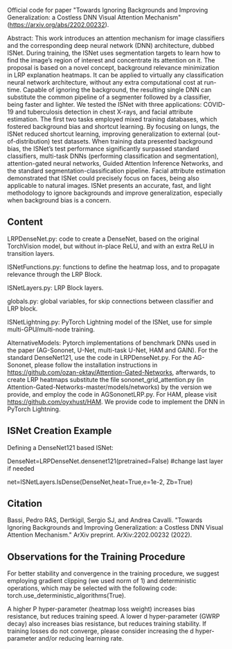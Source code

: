 Official code for paper "Towards Ignoring Backgrounds and Improving Generalization: a Costless DNN Visual Attention Mechanism" (https://arxiv.org/abs/2202.00232).

Abstract:
This work introduces an attention mechanism for image classifiers and the corresponding deep neural network (DNN)
architecture, dubbed ISNet. During training, the ISNet uses segmentation targets to learn how to find the image’s region of
interest and concentrate its attention on it. The proposal is based on a novel concept, background relevance minimization
in LRP explanation heatmaps. It can be applied to virtually any classification neural network architecture, without any extra
computational cost at run-time. Capable of ignoring the background, the resulting single DNN can substitute the common
pipeline of a segmenter followed by a classifier, being faster and lighter. We tested the ISNet with three applications: COVID-19
and tuberculosis detection in chest X-rays, and facial attribute estimation. The first two tasks employed mixed training databases,
which fostered background bias and shortcut learning. By focusing on lungs, the ISNet reduced shortcut learning, improving
generalization to external (out-of-distribution) test datasets. When training data presented background bias, the ISNet’s
test performance significantly surpassed standard classifiers, multi-task DNNs (performing classification and segmentation),
attention-gated neural networks, Guided Attention Inference Networks, and the standard segmentation-classification pipeline.
Facial attribute estimation demonstrated that ISNet could precisely focus on faces, being also applicable to natural images.
ISNet presents an accurate, fast, and light methodology to ignore backgrounds and improve generalization, especially when
background bias is a concern.

## Content
LRPDenseNet.py: code to create a DenseNet, based on the original TorchVision model, but  without in-place ReLU, and with an extra ReLU in transition layers.

ISNetFunctions.py: functions to define the heatmap loss, and to propagate relevance through the LRP Block. 

ISNetLayers.py: LRP Block layers.

globals.py: global variables, for skip connections between classifier and LRP block.

ISNetLightning.py: PyTorch Lightning model of the ISNet, use for simple multi-GPU/multi-node training.

AlternativeModels: Pytorch implementations of benchmark DNNs used in the paper (AG-Sononet, U-Net, multi-task U-Net, HAM and GAIN). For the standard DenseNet121, use the code in LRPDenseNet.py. For the AG-Sononet, please follow the installation instructions in https://github.com/ozan-oktay/Attention-Gated-Networks, afterwards, to create LRP heatmaps substitute the file sononet_grid_attention.py (in Attention-Gated-Networks-master/models/networks) by the version we provide, and employ the code in AGSononetLRP.py. For HAM, please visit https://github.com/oyxhust/HAM. We provide code to implement the DNN in PyTorch Lightning.

## ISNet Creation Example
Defining a DenseNet121 based ISNet:

DenseNet=LRPDenseNet.densenet121(pretrained=False)
#change last layer if needed

net=ISNetLayers.IsDense(DenseNet,heat=True,e=1e-2, Zb=True)

## Citation
Bassi, Pedro RAS, Dertkigil, Sergio SJ, and Andrea Cavalli. "Towards Ignoring Backgrounds and Improving Generalization: a Costless DNN Visual Attention Mechanism." ArXiv preprint. ArXiv:2202.00232 (2022).

## Observations for the Training Procedure
For better stability and convergence in the training procedure, we suggest employing gradient clipping (we used norm of 1) and deterministic operations, which may be selected with the following code: torch.use_deterministic_algorithms(True).

A higher P hyper-parameter (heatmap loss weight) increases bias resistance, but reduces training speed. A lower d hyper-parameter (GWRP decay) also increases bias resistance, but reduces training stability. If training losses do not converge, please consider increasing the d hyper-parameter and/or reducing learning rate. 
